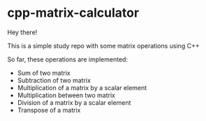 # cpp-matrix-calculator

Hey there!

This is a simple study repo with some matrix operations using C++

So far, these operations are implemented: 

- Sum of two matrix
- Subtraction of two matrix
- Multiplication of a matrix by a scalar element
- Multiplication between two matrix
- Division of a matrix by a scalar element
- Transpose of a matrix

